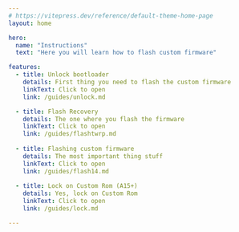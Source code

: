 ```yaml
---
# https://vitepress.dev/reference/default-theme-home-page
layout: home

hero:
  name: "Instructions"
  text: "Here you will learn how to flash custom firmware"

features:
  - title: Unlock bootloader
    details: First thing you need to flash the custom firmware
    linkText: Click to open
    link: /guides/unlock.md

  - title: Flash Recovery
    details: The one where you flash the firmware
    linkText: Click to open
    link: /guides/flashtwrp.md
  
  - title: Flashing custom firmware
    details: The most important thing stuff
    linkText: Click to open
    link: /guides/flash14.md
    
  - title: Lock on Custom Rom (A15+)
    details: Yes, lock on Custom Rom
    linkText: Click to open
    link: /guides/lock.md

---
```


